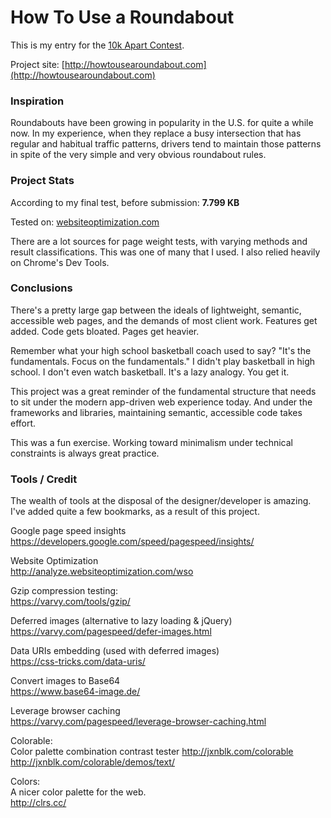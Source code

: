 # How To Use a Roundabout

This is my entry for the [10k Apart Contest](https://a-k-apart.com).  

Project site: [http://howtousearoundabout.com](http://howtousearoundabout.com)

### Inspiration  

Roundabouts have been growing in popularity in the U.S. for quite a while now. In my experience, when they replace a busy intersection that has regular and habitual traffic patterns, drivers tend to maintain those patterns in spite of the very simple and very obvious roundabout rules.

### Project Stats 

According to my final test, before submission: **7.799 KB**  

Tested on: [websiteoptimization.com](http://analyze.websiteoptimization.com/wso)  

There are a lot sources for page weight tests, with varying methods and result classifications. This was one of many that I used. I also relied heavily on Chrome's Dev Tools.  

### Conclusions  

There's a pretty large gap between the ideals of lightweight, semantic, accessible web pages, and the demands of most client work. Features get added. Code gets bloated. Pages get heavier.  

Remember what your high school basketball coach used to say? "It's the fundamentals. Focus on the fundamentals." I didn't play basketball in high school. I don't even watch basketball. It's a lazy analogy. You get it.  

This project was a great reminder of the fundamental structure that needs to sit under the modern app-driven web experience today. And under the frameworks and libraries, maintaining semantic, accessible code takes effort.  

This was a fun exercise. Working toward minimalism under technical constraints is always great practice. 

### Tools / Credit

The wealth of tools at the disposal of the designer/developer is amazing. I've added quite a few bookmarks, as a result of this project.  

Google page speed insights  
https://developers.google.com/speed/pagespeed/insights/

Website Optimization  
http://analyze.websiteoptimization.com/wso

Gzip compression testing:  
https://varvy.com/tools/gzip/

Deferred images (alternative to lazy loading &amp; jQuery)  
https://varvy.com/pagespeed/defer-images.html

Data URIs embedding (used with deferred images)  
https://css-tricks.com/data-uris/

Convert images to Base64  
https://www.base64-image.de/

Leverage browser caching  
https://varvy.com/pagespeed/leverage-browser-caching.html  

Colorable:  
Color palette combination contrast tester
http://jxnblk.com/colorable  
http://jxnblk.com/colorable/demos/text/  

Colors:  
A nicer color palette for the web.  
http://clrs.cc/



